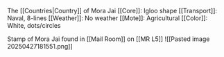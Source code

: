 The [[Countries|Country]] of Mora Jai
[[Core]]: Igloo shape
[[Transport]]: Naval, 8-lines
[[Weather]]: No weather
[[Mote]]: Agricultural
[[Color]]: White, dots/circles

Stamp of Mora Jai found in [[Mail Room]] on [[MR L5]]
![[Pasted image 20250427181551.png]]